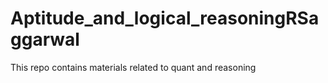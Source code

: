 # Aptitude_and_logical_reasoningRSaggarwal
This repo contains materials related to quant and reasoning 
